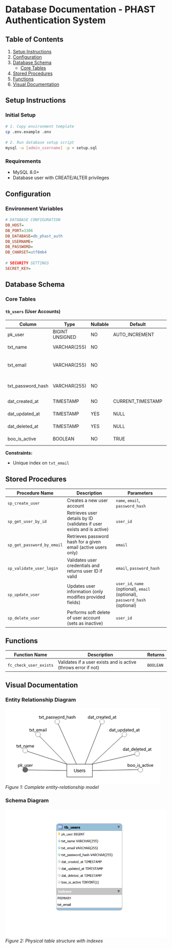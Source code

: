 # Database Documentation - PHAST Authentication System

## Table of Contents
1. [Setup Instructions](#setup-instructions)
2. [Configuration](#configuration)
3. [Database Schema](#database-schema)
   - [Core Tables](#core-tables)
4. [Stored Procedures](#stored-procedures)
5. [Functions](#functions)
6. [Visual Documentation](#visual-documentation)

## Setup Instructions

### Initial Setup
```bash
# 1. Copy environment template
cp .env.example .env

# 2. Run database setup script
mysql -u [admin_username] -p < setup.sql
```

### Requirements
- MySQL 8.0+
- Database user with CREATE/ALTER privileges

## Configuration

### Environment Variables
```ini
# DATABASE CONFIGURATION
DB_HOST=                  
DB_PORT=3306              
DB_DATABASE=db_phast_auth
DB_USERNAME=              
DB_PASSWORD=
DB_CHARSET=utf8mb4

# SECURITY SETTINGS
SECRET_KEY=
```

## Database Schema

### Core Tables

#### `tb_users` (User Accounts)
| Column            | Type            | Nullable | Default            | Description                        |
|-------------------|-----------------|----------|--------------------|------------------------------------|
| pk_user           | BIGINT UNSIGNED | NO       | AUTO_INCREMENT     | Primary key                        |
| txt_name          | VARCHAR(255)    | NO       |                    | User's full name                   |
| txt_email         | VARCHAR(255)    | NO       |                    | Unique email address (indexed)     |
| txt_password_hash | VARCHAR(255)    | NO       |                    | Argon2 hashed password             |
| dat_created_at    | TIMESTAMP       | NO       | CURRENT_TIMESTAMP  | Creation timestamp                 |
| dat_updated_at    | TIMESTAMP       | YES      | NULL               | Last update timestamp              |
| dat_deleted_at    | TIMESTAMP       | YES      | NULL               | Soft-delete timestamp              |
| boo_is_active     | BOOLEAN         | NO       | TRUE               | Account status                     |

**Constraints:**
- Unique index on `txt_email`

## Stored Procedures

| Procedure Name             | Description                                                           | Parameters                                                                   |
|----------------------------|-----------------------------------------------------------------------|------------------------------------------------------------------------------|
| `sp_create_user`           | Creates a new user account                                            | `name`, `email`, `password_hash`                                             |
| `sp_get_user_by_id`        | Retrieves user details by ID (validates if user exists and is active) | `user_id`                                                                    |
| `sp_get_password_by_email` | Retrieves password hash for a given email (active users only)         | `email`                                                                      |
| `sp_validate_user_login`   | Validates user credentials and returns user ID if valid               | `email`, `password_hash`                                                     |
| `sp_update_user`           | Updates user information (only modifies provided fields)              | `user_id`, `name` (optional), `email` (optional), `password_hash` (optional) |
| `sp_delete_user`           | Performs soft delete of user account (sets as inactive)               | `user_id`                                                                    |

## Functions

| Function Name              | Description                                                                 | Returns       |
|----------------------------|-----------------------------------------------------------------------------|---------------|
| `fc_check_user_exists`     | Validates if a user exists and is active (throws error if not)              | `BOOLEAN`     |

## Visual Documentation

### Entity Relationship Diagram
![ER Diagram](../resources/images/conceptual_model.png)  
*Figure 1: Complete entity-relationship model*

### Schema Diagram
![Physical Schema](../resources/images/physical_schema.png)  
*Figure 2: Physical table structure with indexes*
